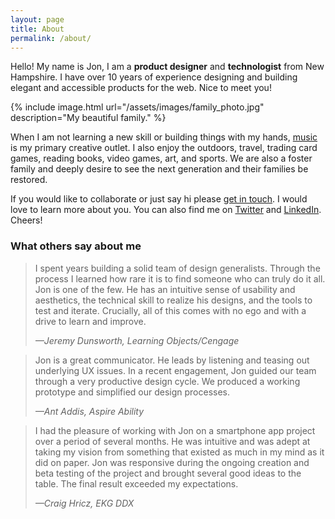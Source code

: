 ```yaml
---
layout: page
title: About
permalink: /about/
---
```


Hello! My name is Jon, I am a <strong>product designer</strong> and <strong>technologist</strong> from New Hampshire. I have over 10 years of experience designing and building elegant and accessible products for the web. Nice to meet you!

{% include image.html url="/assets/images/family_photo.jpg" description="My beautiful family." %}


When I am not learning a new skill or building things with my hands, [music](https://soundcloud.com/jon-bergman) is my primary creative outlet. I also enjoy the outdoors, travel, trading card games, reading books, video games, art, and sports. We are also a foster family and deeply desire to see the next generation and their families be restored.

If you would like to collaborate or just say hi please [get in touch](mailto:jonmb08@gmail.com?Subject=Hello!). I would love to learn more about you. You can also find me on [Twitter](https://twitter.com/jmbergman) and [LinkedIn](https://www.linkedin.com/in/jonmbergman/). Cheers!


<div style="clear:both"></div>

<!-- <div class="row">
	<div class="col">
		<h3>1. Investigation</h3>
		<p>The goal is to find the cause-and-effect relationships underlying any particular problem.. From there it’s important to identify strengths, weaknesses, opportunities, and competitive threats because business problems are design opportunities. Once we have done our analysis we can use what we have discovered to form a hypothesis.
		</p>
	</div>
	<div class="col">
		<h3>2. Ideation</h3>
		<p>With our hypothesis in mind we can start to rapidly brainstorm potential solutions. Collaborating closely with stakeholders we will gather a large range of ideas. I like to use rapid idea generation activities such as sticky notes, speed sketching, and lightning demos. From these sessions we will identify common themes and pick a solution we want to test.</p>
	</div>
</div>
<div class="row">
  <div class="col">
		<h3>3. Validation</h3>
		<p>Testing our solution with real people will provide invaluable data for our hypothesis. We will build prototypes with fidelity according to the complexity of the solution. This could mean a real user interface or just a sketch on a piece of paper. Based on this feedback, we will either feel confident our solution will solve the problem or that we need to take what we have learned and ideate again.</p>
	</div>
	<div class="col">
		<h3>4. Implementation</h3>
		<p>When we are confident that our solution will solve the problem it’s time to turn our vision into reality with code. This could look like close collaboration with engineers during a product development process. We should also look at implementation holistically and consider using design systems, styles guides, and pattern libraries to scale the design process. This empowers teams to deliver consistent and elegant experiences with less design oversight.</p>
	</div>
</div> -->

### What others say about me

> I spent years building a solid team of design generalists. Through the process I learned how rare it is to find someone who can truly do it all. Jon is one of the few. He has an intuitive sense of usability and aesthetics, the technical skill to realize his designs, and the tools to test and iterate. Crucially, all of this comes with no ego and with a drive to learn and improve.
> 
> <cite>—Jeremy Dunsworth, Learning Objects/Cengage</cite>

> Jon is a great communicator. He leads by listening and teasing out underlying UX issues. In a recent engagement, Jon guided our team through a very productive design cycle. We produced a working prototype and simplified our design processes.
>
> <cite>—Ant Addis, Aspire Ability</cite>

>I had the pleasure of working with Jon on a smartphone app project over a period of several months.  He was intuitive and was adept at taking my vision from something that existed as much in my mind as it did on paper.  Jon was responsive during the ongoing creation and beta testing of the project and brought several good ideas to the table.  The final result exceeded my expectations.
>
> <cite>—Craig Hricz, EKG DDX</cite>

